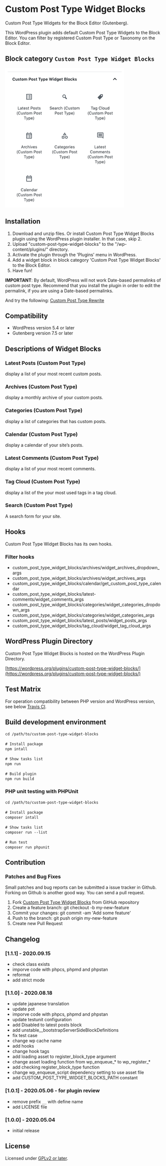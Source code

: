 # Custom Post Type Widget Blocks

Custom Post Type Widgets for the Block Editor (Gutenberg).

This WordPress plugin adds default Custom Post Type Widgets to the Block Editor.
You can filter by registered Custom Post Type or Taxonomy on the Block Editor.

## Block category `Custom Post Type Widget Blocks`

![Custom Post Type Widget Blocks](screenshot-1.png "Custom Post Type Widget Blocks")


## Installation

1. Download and unzip files. Or install Custom Post Type Widget Blocks plugin using the WordPress plugin installer. In that case, skip 2.
2. Upload "custom-post-type-widget-blocks" to the "/wp-content/plugins/" directory.
3. Activate the plugin through the 'Plugins' menu in WordPress.
4. Add a widget block in block category 'Custom Post Type Widget Blocks' to the Block Editor.
5. Have fun!

**IMPORTANT**: By default, WordPress will not work Date-based permalinks of custom post type. Recommend that you install the plugin in order to edit the permalink, if you are using a Date-based permalinks.

And try the following: [Custom Post Type Rewrite](https://wordpress.org/plugins/custom-post-type-rewrite/)

## Compatibility

- WordPress version 5.4 or later
- Gutenberg version 7.5 or later

## Descriptions of Widget Blocks

### Latest Posts (Custom Post Type)

display a list of your most recent custom posts.

### Archives (Custom Post Type)

display a monthly archive of your custom posts.

### Categories (Custom Post Type)

display a list of categories that has custom posts.

### Calendar (Custom Post Type)

display a calendar of your site’s posts.

### Latest Comments (Custom Post Type)

display a list of your most recent comments.

### Tag Cloud (Custom Post Type)

display a list of the your most used tags in a tag cloud.

### Search (Custom Post Type)

A search form for your site.

## Hooks

Custom Post Type Widget Blocks has its own hooks.

### Filter hooks

- custom_post_type_widget_blocks/archives/widget_archives_dropdown_args
- custom_post_type_widget_blocks/archives/widget_archives_args
- custom_post_type_widget_blocks/calendar/get_custom_post_type_calendar
- custom_post_type_widget_blocks/latest-comments/widget_comments_args
- custom_post_type_widget_blocks/categories/widget_categories_dropdown_args
- custom_post_type_widget_blocks/categories/widget_categories_args
- custom_post_type_widget_blocks/latest_posts/widget_posts_args
- custom_post_type_widget_blocks/tag_cloud/widget_tag_cloud_args

## WordPress Plugin Directory

Custom Post Type Widget Blocks is hosted on the WordPress Plugin Directory.

[https://wordpress.org/plugins/custom-post-type-widget-blocks/](https://wordpress.org/plugins/custom-post-type-widget-blocks/)

## Test Matrix

For operation compatibility between PHP version and WordPress version, see below [Travis CI](https://travis-ci.com/thingsym/custom-post-type-widget-blocks).

## Build development environment

```console
cd /path/to/custom-post-type-widget-blocks

# Install package
npm intall

# Show tasks list
npm run

# Build plugin
npm run build
```

### PHP unit testing with PHPUnit

```console
cd /path/to/custom-post-type-widget-blocks

# Install package
composer intall

# Show tasks list
composer run --list

# Run test
composer run phpunit
```

## Contribution

### Patches and Bug Fixes

Small patches and bug reports can be submitted a issue tracker in Github. Forking on Github is another good way. You can send a pull request.

1. Fork [Custom Post Type Widget Blocks](https://github.com/thingsym/custom-post-type-widget-blocks) from GitHub repository
2. Create a feature branch: git checkout -b my-new-feature
3. Commit your changes: git commit -am 'Add some feature'
4. Push to the branch: git push origin my-new-feature
5. Create new Pull Request

## Changelog

### [1.1.1] - 2020.09.15

- check class exists
- imporve code with phpcs, phpmd and phpstan
- reformat
- add strict mode

### [1.1.0] - 2020.08.18

- update japanese translation
- update pot
- imporve code with phpcs, phpmd and phpstan
- update testunit configuration
- add Disabled to latest posts block
- add unstable__bootstrapServerSideBlockDefinitions
- fix test case
- change wp cache name
- add hooks
- change hook tags
- add loading asset to register_block_type argument
- change asset loading function from wp_enqueue_* to wp_register_*
- add checking register_block_type function
- change wp_enqueue_script dependency setting to use asset file
- add CUSTOM_POST_TYPE_WIDGET_BLOCKS_PATH constant

### [1.0.1] - 2020.05.06 - for plugin review

- remove prefix `__` with define name
- add LICENSE file

### [1.0.0] - 2020.05.04

- initial release

## License

Licensed under [GPLv2 or later](https://www.gnu.org/licenses/gpl-2.0.html).
